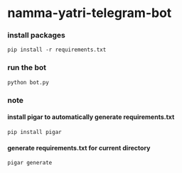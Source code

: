 # namma-yatri-telegram-bot

### install packages

```
pip install -r requirements.txt
```

### run the bot

```
python bot.py
```

### note

#### install pigar to automatically generate requirements.txt

```
pip install pigar
```

#### generate requirements.txt for current directory

```
pigar generate
```
